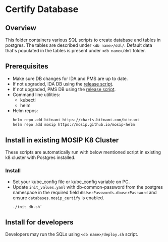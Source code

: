 # Certify Database


## Overview
This folder containers various SQL scripts to create database and tables in postgres.
The tables are described under `<db name>/ddl/`.
Default data that's populated in the tables is present under `<db name>/dml` folder.

## Prerequisites
* Make sure DB changes for IDA and PMS are up to date.
* If not upgraded, IDA DB using the [release script](https://github.com/mosip/id-authentication/tree/develop/db_release_scripts).
* If not upgraded, PMS DB using the [release script](https://github.com/mosip/partner-management-services/tree/develop/db_release_scripts).
* Command line utilities:
  - kubectl
  - helm
* Helm repos:
  ```sh
  helm repo add bitnami https://charts.bitnami.com/bitnami
  helm repo add mosip https://mosip.github.io/mosip-helm
  ```

## Install in existing MOSIP K8 Cluster
These scripts are automatically run with below mentioned script in existing k8 cluster with Postgres installed.
### Install
* Set your kube_config file or kube_config variable on PC.
* Update `init_values.yaml` with db-common-password from the postgres namespace in the required field `dbUserPasswords.dbuserPassword` and ensure `databases.mosip_certify` is enabled.
  ```
  ./init_db.sh`
  ```

## Install for developers
Developers may run the SQLs using `<db name>/deploy.sh` script.
